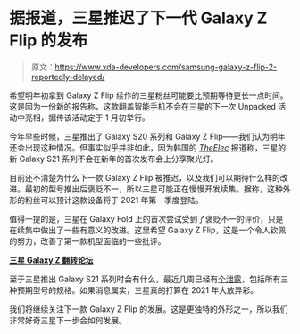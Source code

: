 # 据报道，三星推迟了下一代 Galaxy Z Flip 的发布

> 原文：<https://www.xda-developers.com/samsung-galaxy-z-flip-2-reportedly-delayed/>

希望明年初拿到 Galaxy Z Flip 续作的三星粉丝可能要比预期等待更长一点时间。这是因为一份新的报告称，这款翻盖智能手机不会在三星的下一次 Unpacked 活动中亮相，据传该活动定于 1 月初举行。

今年早些时候，三星推出了 Galaxy S20 系列和 Galaxy Z Flip——我们认为明年还会出现这种情况。但事实似乎并非如此，因为韩国的 [*TheElec*](http://www.thelec.kr/news/articleView.html?idxno=9037) 报道称，三星的新 Galaxy S21 系列不会在新年的首次发布会上分享聚光灯。

目前还不清楚为什么下一款 Galaxy Z Flip 被推迟，以及我们可以期待什么样的改进。最初的型号推出后褒贬不一，所以三星可能正在慢慢开发续集。据称，这种外形的粉丝可以预计这款设备将于 2021 年第一季度登陆。

值得一提的是，三星在 Galaxy Fold 上的首次尝试受到了褒贬不一的评价，只是在续集中做出了一些有意义的改进。这里希望 Galaxy Z Flip，这是一个令人钦佩的努力，改善了第一款机型面临的一些批评。

**[三星 Galaxy Z 翻转论坛](https://forum.xda-developers.com/galaxy-z-flip)**

至于三星推出 Galaxy S21 系列时会有什么，最近几周已经有[个泄露](https://www.xda-developers.com/samsung-galaxy-s21-specs-leak-plastic-base-model-10x-optical-zoom-ultra/)，包括所有三种预期型号的规格。如果消息属实，三星真的打算在 2021 年大放异彩。

我们将继续关注下一款 Galaxy Z Flip 的发展。这是更独特的外形之一，所以我们非常好奇三星下一步会如何发展。